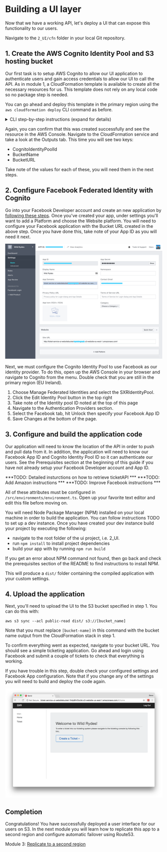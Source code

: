 # Building a UI layer

Now that we have a working API, let's deploy a UI that can expose this
functionality to our users.

Navigate to the `2_UI/cfn` folder in your local Git repository.

## 1. Create the AWS Cognito Identity Pool and S3 hosting bucket

Our first task is to setup AWS Cognito to allow our UI application to
authenticate users and gain access credentials to allow our UI to call the
API. As in module 1, a CloudFormation template is available to create all the
necessary resources for us. This template does not rely on any local code so
no package step is needed.

You can go ahead and deploy this template in the primary region using the `aws
cloudformation deploy` CLI command as before.

<details>
<summary>CLI step-by-step instructions (expand for details)</summary>

The full command will look like:

    aws cloudformation deploy \
    --region eu-west-1 \
    --template-file web-ui-stack.yaml \
    --stack-name ticket-service-ui \
    --capabilities CAPABILITY_IAM

</details>

Again, you can confirm that this was created successfully and see the resource
in the AWS Console. Navigate to the CloudFormation service and take a look at
the Outputs tab. This time you will see two keys:

* CognitoIdentityPoolId
* BucketName
* BucketURL

Take note of the values for each of these, you will need them in the next steps.

## 2. Configure Facebook Federated Identity with Cognito

Go into your Facebook Developer account and create an new application by
[following these steps](https://developers.facebook.com/docs/apps/register/).
Once you've created your app, under settings you'll want to add a Platform and
choose the Website platform. You will need to configure your Facebook
application with the Bucket URL created in the above step. Once you have done
this, take note of your App ID as you will need it next.

![Facebook Config](images/facebook-config.png)

Next, we must configure the Cognito Identity Pool to use Facebook as our
identity provider. To do this, open up the AWS Console in your browser and
navigate to Cognito from the menu. Double check that you are still in the
primary region (EU Ireland).

1. Choose Manage Federated Identities and select the SXRIdentityPool.
2. Click the Edit Identity Pool button in the top right
3. Take note of the Identity pool ID noted at the top of this page
4. Navigate to the Authentication Providers section.
5. Select the Facebook tab, hit Unlock then specify your Facebook App ID
6. Save Changes at the bottom of the page.

## 3. Configure and build the application code

Our application will need to know the location of the API in order to push and
pull data from it. In addition, the application will need to know our Facebook
App ID and Cognito Identity Pool ID so it can authenticate our users. See the
Prerequisites section at the beginning of this guide if you have not already
setup your Facebook Developer account and App ID.

***TODO: Detailed insturctions on how to retrieve ticketAPI ***
***TODO: Add Amazon instructions ***
***TODO: Improve Facebook instructions ***

All of these attributes must be configured in
`/src/environments/environment.ts`. Open up your favorite text editor and edit
this file before moving on.

You will need Node Package Manager (NPM) installed on your local machine in
order to build the application. You can follow instructions TODO to set up a
dev instance. Once you have created your dev instance build your project by
executing the following:

- navigate to the root folder of the ui project, i.e. 2_UI.
- run `npm install` to install project dependencies
- build your app with by running `npm run build`

If you get an error about NPM command not found, then go back and check the
prerequisites section of the README to find instructions to install NPM.

This will produce a `dist/` folder containing the compiled application with your
custom settings.

## 4. Upload the application

Next, you'll need to upload the UI to the S3 bucket specified in step 1. You can
do this with:

    aws s3 sync --acl public-read dist/ s3://[bucket_name]

Note that you must replace `[bucket-name]` in this command with the bucket
name output from the CloudFormation stack in step 1.

To confirm everything went as expected, navigate to your bucket URL. You
should see a simple ticketing application. Go ahead and login using Facebook
and submit a couple of tickets to check that everything is working.

If you have trouble in this step, double check your configured settings and
Facebook App configuration. Note that if you change any of the settings you
will need to build and deploy the code again.

![App Screenshot](images/app-screenshot.png)

## Completion

Congratulations! You have successfully deployed a user interface for our users
on S3. In the next module you will learn how to replicate this app to a second
region and configure automatic failover using Route53.

Module 3: [Replicate to a second region](../3_Replication/README.md)
